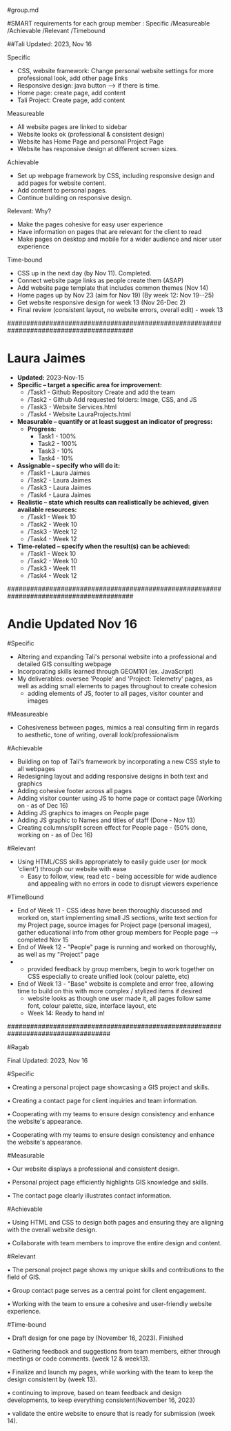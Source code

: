 #group.md

#SMART requirements for each group member 
: Specific
/Measureable
/Achievable
/Relevant 
/Timebound


##Tali
Updated: 2023, Nov 16

Specific
  - CSS, website framework: Change personal website settings for more professional look, add other page links
  - Responsive design: java button --> if there is time. 
  - Home page: create page, add content
  - Tali Project: Create page, add content

Measureable
  - All website pages are linked to sidebar
  - Website looks ok (professional & consistent design)
  - Website has Home Page and personal Project Page
  - Website has responsive design at different screen sizes.

Achievable
  - Set up webpage framework by CSS, including responsive design and add pages for website content.
  - Add content to personal pages. 
  - Continue building on responsive design. 

Relevant: Why?
  - Make the pages cohesive for easy user experience
  - Have information on pages that are relevant for the client to read
  - Make pages on desktop and mobile for a wider audience and nicer user experience

Time-bound
  - CSS up in the next day (by Nov 11). Completed. 
  - Connect website page links as people create them (ASAP)
  - Add website page template that includes common themes (Nov 14)
  - Home pages up by Nov 23 (aim for Nov 19) (By week 12: Nov 19--25)
  - Get website responsive design for week 13 (Nov 26-Dec 2)
  - Final review (consistent layout, no website errors, overall edit) - week 13

#########################################################################################

# Laura Jaimes #
- **Updated:** 2023-Nov-15
- **Specific – target a specific area for improvement:**
  - /Task1 - Github Repository Create and add the team
  - /Task2 - Github Add requested folders: Image, CSS, and JS
  - /Task3 - Website Services.html
  - /Task4 - Website LauraProjects.html      
- **Measurable – quantify or at least suggest an indicator of progress:**
  - **Progress:**
    - Task1 - 100%
    - Task2 - 100%
    - Task3 - 10%
    - Task4 - 10%
- **Assignable – specify who will do it:**
  - /Task1 - Laura Jaimes
  - /Task2 - Laura Jaimes
  - /Task3 - Laura Jaimes
  - /Task4 - Laura Jaimes
- **Realistic – state which results can realistically be achieved, given available resources:**
  - /Task1 - Week 10
  - /Task2 - Week 10
  - /Task3 - Week 12
  - /Task4 - Week 12
- **Time-related – specify when the result(s) can be achieved:**
  - /Task1 - Week 10
  - /Task2 - Week 10
  - /Task3 - Week 11
  - /Task4 - Week 12

    
#########################################################################################
# Andie Updated Nov 16 #
#Specific
- Altering and expanding Tali's personal website into a professional and detailed GIS consulting webpage
- Incorporating skills learned through GEOM101 (ex. JavaScript)
- My deliverables: oversee 'People' and 'Project: Telemetry' pages, as well as adding small elements to pages throughout to create cohesion
    - adding elements of JS, footer to all pages, visitor counter and images

#Measureable
- Cohesiveness between pages, mimics a real consulting firm in regards to aesthetic, tone of writing, overall look/professionalism

#Achievable
- Building on top of Tali's framework by incorporating a new CSS style to all webpages
- Redesigning layout and adding responsive designs in both text and graphics
- Adding cohesive footer across all pages
- Adding visitor counter using JS to home page or contact page (Working on - as of Dec 16)
- Adding JS graphics to images on People page
- Adding JS graphic to Names and titles of staff (Done - Nov 13)
- Creating columns/split screen effect for People page - (50% done, working on - as of Dec 16)

#Relevant
- Using HTML/CSS skills appropriately to easily guide user (or mock 'client') through our website with ease
    - Easy to follow, view, read etc - being accessible for wide audience and appealing with no errors in code to disrupt viewers experience

#TimeBound
- End of Week 11 - CSS ideas have been thoroughly discussed and worked on, start implementing small JS sections, write text section for my Project page, source images for Project page (personal images), gather educational info from other group members for People page -->  completed Nov 15
- End of Week 12 - "People" page is running and worked on thoroughly, as well as my "Project" page
-   - provided feedback by group members, begin to work together on CSS especially to create unified look (colour palette, etc)
- End of Week 13 - "Base" website is complete and error free, allowing time to build on this with more complex / stylized items if desired
  - website looks as though one user made it, all pages follow same font, colour palette, size, interface layout, etc
  - Week 14: Ready to hand in!

###################################################################################

#Ragab

Final Updated: 2023, Nov 16

#Specific

•	Creating a personal project page showcasing a GIS project and skills. 

•	Creating a contact page for client inquiries and team information.

•	Cooperating with my teams to ensure design consistency and enhance the website's appearance.

•	Cooperating with my teams to ensure design consistency and enhance the website's appearance.

#Measurable

•	Our website displays a professional and consistent design.

•	Personal project page efficiently highlights GIS knowledge and skills.

•	The contact page clearly illustrates contact information.

#Achievable

•	Using HTML and CSS to design both pages and ensuring they are aligning with the overall website design.

•	Collaborate with team members to improve the entire design and content.

#Relevant

•	The personal project page shows my unique skills and contributions to the field of GIS. 

•	Group contact page serves as a central point for client engagement.

•	Working with the team to ensure a cohesive and user-friendly website experience.

#Time-bound

•	Draft design for one page by (November 16, 2023). Finished

•	Gathering feedback and suggestions from team members, either through meetings or code comments. (week 12 & week13).

•	Finalize and launch my pages, while working with the team to keep the design consistent by (week 13).

•	continuing to improve, based on team feedback and design developments, to keep everything consistent(November 16, 2023)

•	validate the entire website to ensure that is ready for submission (week 14).





